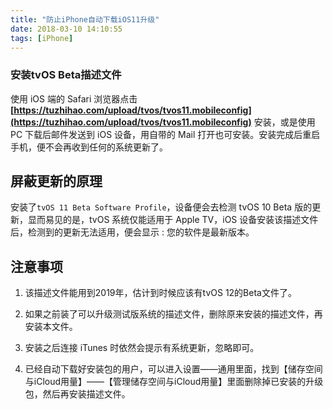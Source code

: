 ```yaml
---
title: "防止iPhone自动下载iOS11升级"
date: 2018-03-10 14:10:55
tags: [iPhone]
---
```




### 安装tvOS Beta描述文件

使用 iOS 端的 Safari 浏览器点击  **[https://tuzhihao.com/upload/tvos/tvos11.mobileconfig](https://tuzhihao.com/upload/tvos/tvos11.mobileconfig)** 安装，或是使用 PC 下载后邮件发送到 iOS 设备，用自带的 Mail 打开也可安装。安装完成后重启手机，便不会再收到任何的系统更新了。

## 屏蔽更新的原理

安装了`tvOS 11 Beta Software Profile`，设备便会去检测 tvOS 10 Beta 版的更新，显而易见的是，tvOS 系统仅能适用于 Apple TV，iOS 设备安装该描述文件后，检测到的更新无法适用，便会显示 : 您的软件是最新版本。

## 注意事项

1. 该描述文件能用到2019年，估计到时候应该有tvOS 12的Beta文件了。

2. 如果之前装了可以升级测试版系统的描述文件，删除原来安装的描述文件，再安装本文件。

3. 安装之后连接 iTunes 时依然会提示有系统更新，忽略即可。

4. 已经自动下载好安装包的用户，可以进入设置——通用里面，找到【储存空间与iCloud用量】——【管理储存空间与iCloud用量】里面删除掉已安装的升级包，然后再安装描述文件。

   ​